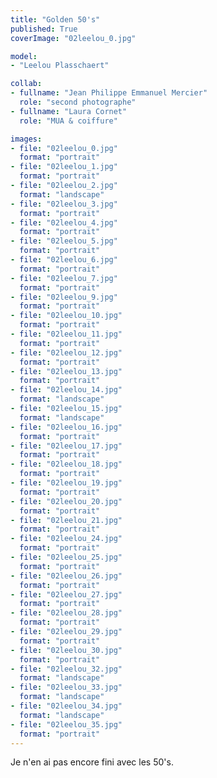 ```yaml
---
title: "Golden 50's"
published: True
coverImage: "02leelou_0.jpg"

model: 
- "Leelou Plasschaert"

collab:
- fullname: "Jean Philippe Emmanuel Mercier"
  role: "second photographe"
- fullname: "Laura Cornet"
  role: "MUA & coiffure"

images:
- file: "02leelou_0.jpg"
  format: "portrait"
- file: "02leelou_1.jpg"
  format: "portrait"
- file: "02leelou_2.jpg"
  format: "landscape"
- file: "02leelou_3.jpg"
  format: "portrait"
- file: "02leelou_4.jpg"
  format: "portrait"
- file: "02leelou_5.jpg"
  format: "portrait"
- file: "02leelou_6.jpg"
  format: "portrait"
- file: "02leelou_7.jpg"
  format: "portrait"
- file: "02leelou_9.jpg"
  format: "portrait"
- file: "02leelou_10.jpg"
  format: "portrait"
- file: "02leelou_11.jpg"
  format: "portrait"
- file: "02leelou_12.jpg"
  format: "portrait"
- file: "02leelou_13.jpg"
  format: "portrait"
- file: "02leelou_14.jpg"
  format: "landscape"
- file: "02leelou_15.jpg"
  format: "landscape"
- file: "02leelou_16.jpg"
  format: "portrait"
- file: "02leelou_17.jpg"
  format: "portrait"
- file: "02leelou_18.jpg"
  format: "portrait"
- file: "02leelou_19.jpg"
  format: "portrait"
- file: "02leelou_20.jpg"
  format: "portrait"
- file: "02leelou_21.jpg"
  format: "portrait"
- file: "02leelou_24.jpg"
  format: "portrait"
- file: "02leelou_25.jpg"
  format: "portrait"
- file: "02leelou_26.jpg"
  format: "portrait"
- file: "02leelou_27.jpg"
  format: "portrait"
- file: "02leelou_28.jpg"
  format: "portrait"
- file: "02leelou_29.jpg"
  format: "portrait"
- file: "02leelou_30.jpg"
  format: "portrait"
- file: "02leelou_32.jpg"
  format: "landscape"
- file: "02leelou_33.jpg"
  format: "landscape"
- file: "02leelou_34.jpg"
  format: "landscape"
- file: "02leelou_35.jpg"
  format: "portrait"
---
```

Je n'en ai pas encore fini avec les 50's.